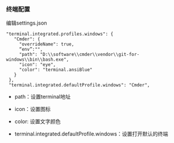### 终端配置
编辑settings.json

```
"terminal.integrated.profiles.windows": {
   "Cmder": {
     "overrideName": true,
	 “env”:"",
     "path": "D:\\software\\cmder\\vendor\\git-for-windows\\bin\\bash.exe",
     "icon": "eye",
     "color": "terminal.ansiBlue"
   }
 },
 "terminal.integrated.defaultProfile.windows": "Cmder",
```

- path：设置terminal地址
- icon：设置图标
- color: 设置文字颜色

- terminal.integrated.defaultProfile.windows：设置打开默认的终端